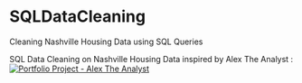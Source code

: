 # SQLDataCleaning
Cleaning Nashville Housing Data using SQL Queries

SQL Data Cleaning on Nashville Housing Data inspired by Alex The Analyst :
[![Portfolio Project - Alex The Analyst](https://img.youtube.com/vi/8rO7ztF4NtU&ab/0.jpg)](https://www.youtube.com/watch?v=8rO7ztF4NtU&ab_channel=AlexTheAnalyst)
